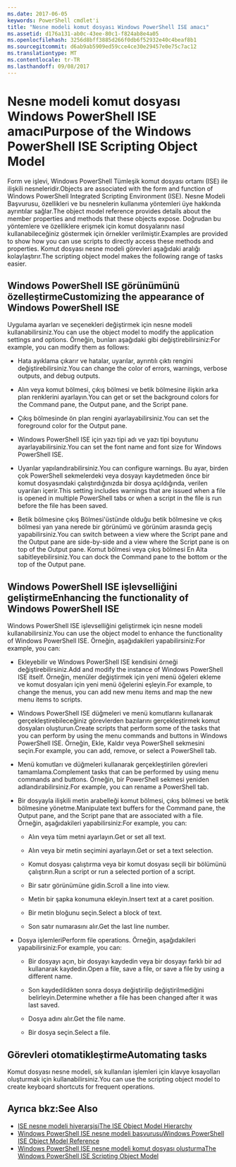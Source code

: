 ```yaml
---
ms.date: 2017-06-05
keywords: PowerShell cmdlet'i
title: "Nesne modeli komut dosyası Windows PowerShell ISE amacı"
ms.assetid: d176a131-ab0c-43ee-80c1-f824ab8e4a05
ms.openlocfilehash: 3256d8bff3885d266f0db6f52932e40c4beaf8b1
ms.sourcegitcommit: d6ab9ab5909ed59cce4ce30e29457e0e75c7ac12
ms.translationtype: MT
ms.contentlocale: tr-TR
ms.lasthandoff: 09/08/2017
---
```

# <a name="purpose-of-the-windows-powershell-ise-scripting-object-model"></a><span data-ttu-id="70713-103">Nesne modeli komut dosyası Windows PowerShell ISE amacı</span><span class="sxs-lookup"><span data-stu-id="70713-103">Purpose of the Windows PowerShell ISE Scripting Object Model</span></span>
  <span data-ttu-id="70713-104">Form ve işlevi, Windows PowerShell Tümleşik komut dosyası ortamı (ISE) ile ilişkili nesneleridir.</span><span class="sxs-lookup"><span data-stu-id="70713-104">Objects are associated with the form and function of Windows PowerShell Integrated Scripting Environment (ISE).</span></span> <span data-ttu-id="70713-105">Nesne Modeli Başvurusu, özellikleri ve bu nesnelerin kullanıma yöntemleri üye hakkında ayrıntılar sağlar.</span><span class="sxs-lookup"><span data-stu-id="70713-105">The object model reference provides details about the member properties and methods that these objects expose.</span></span> <span data-ttu-id="70713-106">Doğrudan bu yöntemlere ve özelliklere erişmek için komut dosyalarını nasıl kullanabileceğiniz göstermek için örnekler verilmiştir.</span><span class="sxs-lookup"><span data-stu-id="70713-106">Examples are provided to show how you can use scripts to directly access these methods and properties.</span></span> <span data-ttu-id="70713-107">Komut dosyası nesne modeli görevleri aşağıdaki aralığı kolaylaştırır.</span><span class="sxs-lookup"><span data-stu-id="70713-107">The scripting object model makes the following range of tasks easier.</span></span>

## <a name="customizing-the-appearance-of-windows-powershell-ise"></a><span data-ttu-id="70713-108">Windows PowerShell ISE görünümünü özelleştirme</span><span class="sxs-lookup"><span data-stu-id="70713-108">Customizing the appearance of Windows PowerShell ISE</span></span>
 <span data-ttu-id="70713-109">Uygulama ayarları ve seçenekleri değiştirmek için nesne modeli kullanabilirsiniz.</span><span class="sxs-lookup"><span data-stu-id="70713-109">You can use the object model to modify the application settings and options.</span></span> <span data-ttu-id="70713-110">Örneğin, bunları aşağıdaki gibi değiştirebilirsiniz:</span><span class="sxs-lookup"><span data-stu-id="70713-110">For example, you can modify them as follows:</span></span>

- <span data-ttu-id="70713-111">Hata ayıklama çıkarır ve hatalar, uyarılar, ayrıntılı çıktı rengini değiştirebilirsiniz.</span><span class="sxs-lookup"><span data-stu-id="70713-111">You can change the color of errors, warnings, verbose outputs, and debug outputs.</span></span>

- <span data-ttu-id="70713-112">Alın veya komut bölmesi, çıkış bölmesi ve betik bölmesine ilişkin arka plan renklerini ayarlayın.</span><span class="sxs-lookup"><span data-stu-id="70713-112">You can get or set the background colors for the Command pane, the Output pane, and the Script pane.</span></span>

- <span data-ttu-id="70713-113">Çıkış bölmesinde ön plan rengini ayarlayabilirsiniz.</span><span class="sxs-lookup"><span data-stu-id="70713-113">You can set the foreground color for the Output pane.</span></span>

- <span data-ttu-id="70713-114">Windows PowerShell ISE için yazı tipi adı ve yazı tipi boyutunu ayarlayabilirsiniz.</span><span class="sxs-lookup"><span data-stu-id="70713-114">You can set the font name and font size for Windows PowerShell ISE.</span></span>

- <span data-ttu-id="70713-115">Uyarılar yapılandırabilirsiniz.</span><span class="sxs-lookup"><span data-stu-id="70713-115">You can configure warnings.</span></span> <span data-ttu-id="70713-116">Bu ayar, birden çok PowerShell sekmelerdeki veya dosyayı kaydetmeden önce bir komut dosyasındaki çalıştırdığınızda bir dosya açıldığında, verilen uyarıları içerir.</span><span class="sxs-lookup"><span data-stu-id="70713-116">This setting includes warnings that are issued when a file is opened in multiple PowerShell tabs or when a script in the file is run before the file has been saved.</span></span>

- <span data-ttu-id="70713-117">Betik bölmesine çıkış Bölmesi'üstünde olduğu betik bölmesine ve çıkış bölmesi yan yana nerede bir görünümü ve görünüm arasında geçiş yapabilirsiniz.</span><span class="sxs-lookup"><span data-stu-id="70713-117">You can switch between a view where the Script pane and the Output pane are side-by-side and a view where the Script pane is on top of the Output pane.</span></span> <span data-ttu-id="70713-118">Komut bölmesi veya çıkış bölmesi En Alta sabitleyebilirsiniz.</span><span class="sxs-lookup"><span data-stu-id="70713-118">You can dock the Command pane to the bottom or the top of the Output pane.</span></span>

## <a name="enhancing-the-functionality-of-windows-powershell-ise"></a><span data-ttu-id="70713-119">Windows PowerShell ISE işlevselliğini geliştirme</span><span class="sxs-lookup"><span data-stu-id="70713-119">Enhancing the functionality of Windows PowerShell ISE</span></span>
 <span data-ttu-id="70713-120">Windows PowerShell ISE işlevselliğini geliştirmek için nesne modeli kullanabilirsiniz.</span><span class="sxs-lookup"><span data-stu-id="70713-120">You can use the object model to enhance the functionality of Windows PowerShell ISE.</span></span> <span data-ttu-id="70713-121">Örneğin, aşağıdakileri yapabilirsiniz:</span><span class="sxs-lookup"><span data-stu-id="70713-121">For example, you can:</span></span>

- <span data-ttu-id="70713-122">Ekleyebilir ve Windows PowerShell ISE kendisini örneği değiştirebilirsiniz.</span><span class="sxs-lookup"><span data-stu-id="70713-122">Add and modify the instance of Windows PowerShell ISE itself.</span></span> <span data-ttu-id="70713-123">Örneğin, menüler değiştirmek için yeni menü öğeleri ekleme ve komut dosyaları için yeni menü öğelerini eşleyin.</span><span class="sxs-lookup"><span data-stu-id="70713-123">For example, to change the menus, you can add new menu items and map the new menu items to scripts.</span></span>

- <span data-ttu-id="70713-124">Windows PowerShell ISE düğmeleri ve menü komutlarını kullanarak gerçekleştirebileceğiniz görevlerden bazılarını gerçekleştirmek komut dosyaları oluşturun.</span><span class="sxs-lookup"><span data-stu-id="70713-124">Create scripts that perform some of the tasks that you can perform by using the menu commands and buttons in Windows PowerShell ISE.</span></span> <span data-ttu-id="70713-125">Örneğin, Ekle, Kaldır veya PowerShell sekmesini seçin.</span><span class="sxs-lookup"><span data-stu-id="70713-125">For example, you can add, remove, or select a PowerShell tab.</span></span>

- <span data-ttu-id="70713-126">Menü komutları ve düğmeleri kullanarak gerçekleştirilen görevleri tamamlama.</span><span class="sxs-lookup"><span data-stu-id="70713-126">Complement tasks that can be performed by using menu commands and buttons.</span></span> <span data-ttu-id="70713-127">Örneğin, bir PowerShell sekmesi yeniden adlandırabilirsiniz.</span><span class="sxs-lookup"><span data-stu-id="70713-127">For example, you can rename a PowerShell tab.</span></span>

- <span data-ttu-id="70713-128">Bir dosyayla ilişkili metin arabelleği komut bölmesi, çıkış bölmesi ve betik bölmesine yönetme.</span><span class="sxs-lookup"><span data-stu-id="70713-128">Manipulate text buffers for the Command pane, the Output pane, and the Script pane that are associated with a file.</span></span> <span data-ttu-id="70713-129">Örneğin, aşağıdakileri yapabilirsiniz:</span><span class="sxs-lookup"><span data-stu-id="70713-129">For example, you can:</span></span>

    -   <span data-ttu-id="70713-130">Alın veya tüm metni ayarlayın.</span><span class="sxs-lookup"><span data-stu-id="70713-130">Get or set all text.</span></span>

    -   <span data-ttu-id="70713-131">Alın veya bir metin seçimini ayarlayın.</span><span class="sxs-lookup"><span data-stu-id="70713-131">Get or set a text selection.</span></span>

    -   <span data-ttu-id="70713-132">Komut dosyası çalıştırma veya bir komut dosyası seçili bir bölümünü çalıştırın.</span><span class="sxs-lookup"><span data-stu-id="70713-132">Run a script or run a selected portion of a script.</span></span>

    -   <span data-ttu-id="70713-133">Bir satır görünümüne gidin.</span><span class="sxs-lookup"><span data-stu-id="70713-133">Scroll a line into view.</span></span>

    -   <span data-ttu-id="70713-134">Metin bir şapka konumuna ekleyin.</span><span class="sxs-lookup"><span data-stu-id="70713-134">Insert text at a caret position.</span></span>

    -   <span data-ttu-id="70713-135">Bir metin bloğunu seçin.</span><span class="sxs-lookup"><span data-stu-id="70713-135">Select a block of text.</span></span>

    -   <span data-ttu-id="70713-136">Son satır numarasını alır.</span><span class="sxs-lookup"><span data-stu-id="70713-136">Get the last line number.</span></span>

- <span data-ttu-id="70713-137">Dosya işlemleri</span><span class="sxs-lookup"><span data-stu-id="70713-137">Perform file operations.</span></span> <span data-ttu-id="70713-138">Örneğin, aşağıdakileri yapabilirsiniz:</span><span class="sxs-lookup"><span data-stu-id="70713-138">For example, you can:</span></span>

    -   <span data-ttu-id="70713-139">Bir dosyayı açın, bir dosyayı kaydedin veya bir dosyayı farklı bir ad kullanarak kaydedin.</span><span class="sxs-lookup"><span data-stu-id="70713-139">Open a file, save a file, or save a file by using a different name.</span></span>

    -   <span data-ttu-id="70713-140">Son kaydedildikten sonra dosya değiştirilip değiştirilmediğini belirleyin.</span><span class="sxs-lookup"><span data-stu-id="70713-140">Determine whether a file has been changed after it was last saved.</span></span>

    -   <span data-ttu-id="70713-141">Dosya adını alır.</span><span class="sxs-lookup"><span data-stu-id="70713-141">Get the file name.</span></span>

    -   <span data-ttu-id="70713-142">Bir dosya seçin.</span><span class="sxs-lookup"><span data-stu-id="70713-142">Select a file.</span></span>

## <a name="automating-tasks"></a><span data-ttu-id="70713-143">Görevleri otomatikleştirme</span><span class="sxs-lookup"><span data-stu-id="70713-143">Automating tasks</span></span>
 <span data-ttu-id="70713-144">Komut dosyası nesne modeli, sık kullanılan işlemleri için klavye kısayolları oluşturmak için kullanabilirsiniz.</span><span class="sxs-lookup"><span data-stu-id="70713-144">You can use the scripting object model to create keyboard shortcuts for frequent operations.</span></span>

## <a name="see-also"></a><span data-ttu-id="70713-145">Ayrıca bkz:</span><span class="sxs-lookup"><span data-stu-id="70713-145">See Also</span></span>
- [<span data-ttu-id="70713-146">ISE nesne modeli hiyerarşisi</span><span class="sxs-lookup"><span data-stu-id="70713-146">The ISE Object Model Hierarchy</span></span>](The-ISE-Object-Model-Hierarchy.md) 
- [<span data-ttu-id="70713-147">Windows PowerShell ISE nesne modeli başvurusu</span><span class="sxs-lookup"><span data-stu-id="70713-147">Windows PowerShell ISE Object Model Reference</span></span>](Windows-PowerShell-ISE-Object-Model-Reference.md) 
- [<span data-ttu-id="70713-148">Windows PowerShell ISE nesne modeli komut dosyası oluşturma</span><span class="sxs-lookup"><span data-stu-id="70713-148">The Windows PowerShell ISE Scripting Object Model</span></span>](The-Windows-PowerShell-ISE-Scripting-Object-Model.md)

  
